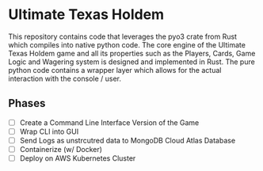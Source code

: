 # Ultimate Texas Holdem
This repository contains code that leverages the pyo3 crate from Rust which compiles into native python code. 
The core engine of the Ultimate Texas Holdem game and all its properties such as the Players, Cards, Game Logic and Wagering system is designed and implemented in Rust. The pure python code contains a wrapper layer which allows for the actual interaction with the console / user.

## Phases
- [ ] Create a Command Line Interface Version of the Game
- [ ] Wrap CLI into GUI
- [ ] Send Logs as unstrcutred data to MongoDB Cloud Atlas Database
- [ ] Containerize (w/ Docker)
- [ ] Deploy on AWS Kubernetes Cluster
